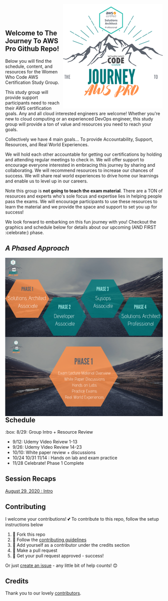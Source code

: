 <a href="https://www.womenwhocode.com/cloud"><img alt="The Journey to AWS Pro." align="right" src="docs/images/group_logo.png"></a><br><br>&nbsp;&nbsp;&nbsp;<br>


## Welcome to The Journey To AWS Pro Github Repo!  

Below you will find the schedule, content, and resources for the Women Who Code AWS Certification Study Group.

This study group will provide support participants need to reach their AWS certification goals. Any and all cloud interested engineers are welcome! Whether you're new to cloud computing or an experienced DevOps engineer, this study group will provide a ton of value and resources you need to reach your goals.

Collectively we have 4 main goals... To provide Accountability, Support, Resources, and Real World Experiences.

We will hold each other accountable for getting our certifications by holding and attending regular meetings to check in.
We will offer support to encourage everyone interested in embracing this journey by sharing and collaborating.
We will recommend resources to increase our chances of success.
We will share real world experiences to drive home our learnings and enable us to level up in our careers.

Note this group is **not going to teach the exam material**. There are a TON of resources and experts who's sole focus and expertise lies in helping people pass the exams. We will encourage participants to use these resources to learn the material and we provide the space and support to set you up for success!

We look forward to embarking on this fun journey with you! Checkout the graphics and schedule below for details about our upcoming (AND FIRST :celebrate:) phase.

## _A Phased Approach_

<img alt="The Journey to AWS Pro." align="right" src="docs/images/journey2.png">

<img alt="The Journey to AWS Pro." align="right" src="docs/images/journey3.png">

## Schedule


:box: 8/29: Group Intro + Resource Review
- 9/12: Udemy Video Reivew 1-13
- 9/26: Udemy Video Review 14-23
- 10/10: White paper review + discussions
- 10/24 10/31 11/14 : Hands on lab and exam practice
- 11/28 Celebrate! Phase 1 Complete



## Session Recaps

[August 29, 2020 : Intro](study-material/phase1/08-29_introduction)


## Contributing

I welcome your contributions! :two_hearts: To contribute to this repo, follow the setup instructions below

1. 🍴 Fork this repo  
2. 🔨 Follow the [contributing guidelines](CONTRIBUTING.md)
3. 👥 Add yourself as a contributor under the credits section
4. 🔧 Make a pull request
5. 🎉 Get your pull request approved - success!

Or just [create an issue](https://github.com/womenwhocode/wwcodecloud/issues) - any little bit of help counts! 😊

## Credits

Thank you to our lovely [contributors](https://github.com/womenwhocode/wwcodecloud/graphs/contributors).
